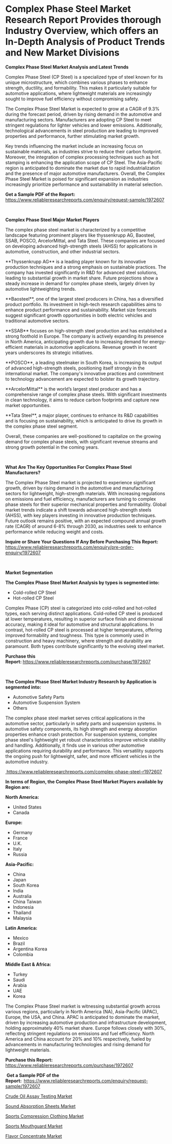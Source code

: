 <p><h1>Complex Phase Steel Market Research Report Provides thorough Industry Overview, which offers an In-Depth Analysis of Product Trends and New Market Divisions</h1></p><p><strong>Complex Phase Steel Market Analysis and Latest Trends</strong></p>
<p><p>Complex Phase Steel (CP Steel) is a specialized type of steel known for its unique microstructure, which combines various phases to enhance strength, ductility, and formability. This makes it particularly suitable for automotive applications, where lightweight materials are increasingly sought to improve fuel efficiency without compromising safety. </p><p>The Complex Phase Steel Market is expected to grow at a CAGR of 9.3% during the forecast period, driven by rising demand in the automotive and manufacturing sectors. Manufacturers are adopting CP Steel to meet stringent regulations for lighter vehicles and lower emissions. Additionally, technological advancements in steel production are leading to improved properties and performance, further stimulating market growth. </p><p>Key trends influencing the market include an increasing focus on sustainable materials, as industries strive to reduce their carbon footprint. Moreover, the integration of complex processing techniques such as hot stamping is enhancing the application scope of CP Steel. The Asia-Pacific region is anticipated to dominate the market due to rapid industrialization and the presence of major automotive manufacturers. Overall, the Complex Phase Steel Market is poised for significant expansion as industries increasingly prioritize performance and sustainability in material selection.</p></p>
<p><strong>Get a Sample PDF of the Report:&nbsp;</strong> <a href="https://www.reliableresearchreports.com/enquiry/request-sample/1972607?utm_campaign=36&utm_medium=2&utm_source=Github&utm_content=ia&utm_term=14112024&utm_id=complex-phase-steel">https://www.reliableresearchreports.com/enquiry/request-sample/1972607</a></p>
<p>&nbsp;</p>
<p><strong>Complex Phase Steel Major Market Players</strong></p>
<p><p>The complex phase steel market is characterized by a competitive landscape featuring prominent players like thyssenkrupp AG, Baosteel, SSAB, POSCO, ArcelorMittal, and Tata Steel. These companies are focused on developing advanced high-strength steels (AHSS) for applications in automotive, construction, and other industrial sectors.</p><p>**Thyssenkrupp AG** is a leading player known for its innovative production techniques and a strong emphasis on sustainable practices. The company has invested significantly in R&D for advanced steel solutions, leading to substantial growth in market share. Future projections show a steady increase in demand for complex phase steels, largely driven by automotive lightweighting trends.</p><p>**Baosteel**, one of the largest steel producers in China, has a diversified product portfolio. Its investment in high-tech research capabilities aims to enhance product performance and sustainability. Market size forecasts suggest significant growth opportunities in both electric vehicles and traditional automotive sectors.</p><p>**SSAB** focuses on high-strength steel production and has established a strong foothold in Europe. The company is actively expanding its presence in North America, anticipating growth due to increasing demand for energy-efficient materials in automotive applications. Revenue growth in recent years underscores its strategic initiatives.</p><p>**POSCO**, a leading steelmaker in South Korea, is increasing its output of advanced high-strength steels, positioning itself strongly in the international market. The company's innovative practices and commitment to technology advancement are expected to bolster its growth trajectory.</p><p>**ArcelorMittal** is the world’s largest steel producer and has a comprehensive range of complex phase steels. With significant investments in clean technology, it aims to reduce carbon footprints and capture new market opportunities.</p><p>**Tata Steel**, a major player, continues to enhance its R&D capabilities and is focusing on sustainability, which is anticipated to drive its growth in the complex phase steel segment.</p><p>Overall, these companies are well-positioned to capitalize on the growing demand for complex phase steels, with significant revenue streams and strong growth potential in the coming years.</p></p>
<p>&nbsp;</p>
<p><strong>What Are The Key Opportunities For Complex Phase Steel Manufacturers?</strong></p>
<p><p>The Complex Phase Steel market is projected to experience significant growth, driven by rising demand in the automotive and manufacturing sectors for lightweight, high-strength materials. With increasing regulations on emissions and fuel efficiency, manufacturers are turning to complex phase steels for their superior mechanical properties and formability. Global market trends indicate a shift towards advanced high-strength steels (AHSS), with key players investing in innovative production techniques. Future outlook remains positive, with an expected compound annual growth rate (CAGR) of around 6-8% through 2030, as industries seek to enhance performance while reducing weight and costs.</p></p>
<p><strong>Inquire or Share Your Questions If Any Before Purchasing This Report:</strong> <a href="https://www.reliableresearchreports.com/enquiry/pre-order-enquiry/1972607?utm_campaign=36&utm_medium=2&utm_source=Github&utm_content=ia&utm_term=14112024&utm_id=complex-phase-steel">https://www.reliableresearchreports.com/enquiry/pre-order-enquiry/1972607</a></p>
<p>&nbsp;</p>
<p><strong>Market Segmentation</strong></p>
<p><strong>The Complex Phase Steel Market Analysis by types is segmented into:</strong></p>
<p><ul><li>Cold-rolled CP Steel</li><li>Hot-rolled CP Steel</li></ul></p>
<p><p>Complex Phase (CP) steel is categorized into cold-rolled and hot-rolled types, each serving distinct applications. Cold-rolled CP steel is produced at lower temperatures, resulting in superior surface finish and dimensional accuracy, making it ideal for automotive and structural applications. In contrast, hot-rolled CP steel is processed at higher temperatures, offering improved formability and toughness. This type is commonly used in construction and heavy machinery, where strength and durability are paramount. Both types contribute significantly to the evolving steel market.</p></p>
<p><strong>Purchase this Report:&nbsp;</strong><a href="https://www.reliableresearchreports.com/purchase/1972607?utm_campaign=36&utm_medium=2&utm_source=Github&utm_content=ia&utm_term=14112024&utm_id=complex-phase-steel">https://www.reliableresearchreports.com/purchase/1972607</a></p>
<p>&nbsp;</p>
<p><strong>The Complex Phase Steel Market Industry Research by Application is segmented into:</strong></p>
<p><ul><li>Automotive Safety Parts</li><li>Automotive Suspension System</li><li>Others</li></ul></p>
<p><p>The complex phase steel market serves critical applications in the automotive sector, particularly in safety parts and suspension systems. In automotive safety components, its high strength and energy absorption properties enhance crash protection. For suspension systems, complex phase steel's lightweight yet robust characteristics improve vehicle stability and handling. Additionally, it finds use in various other automotive applications requiring durability and performance. This versatility supports the ongoing push for lightweight, safer, and more efficient vehicles in the automotive industry.</p></p>
<p><a href="https://www.reliableresearchreports.com/complex-phase-steel-r1972607?utm_campaign=36&utm_medium=2&utm_source=Github&utm_content=ia&utm_term=14112024&utm_id=complex-phase-steel">&nbsp;https://www.reliableresearchreports.com/complex-phase-steel-r1972607</a></p>
<p><strong>In terms of Region, the Complex Phase Steel Market Players available by Region are:</strong></p>
<p>
    <p> <strong> North America: </strong>
        <ul>
            <li>United States</li>
            <li>Canada</li>
        </ul>
        </p> 
    <p> <strong> Europe: </strong>
        <ul>
            <li>Germany</li>
            <li>France</li>
            <li>U.K.</li>
            <li>Italy</li>
            <li>Russia</li>
        </ul>
        </p> 
    <p> <strong> Asia-Pacific: </strong>
        <ul>
            <li>China</li>
            <li>Japan</li>
            <li>South Korea</li>
            <li>India</li>
            <li>Australia</li>
            <li>China Taiwan</li>
            <li>Indonesia</li>
            <li>Thailand</li>
            <li>Malaysia</li>
        </ul>
        </p> 
    <p> <strong> Latin America: </strong>
        <ul>
            <li>Mexico</li>
            <li>Brazil</li>
            <li>Argentina Korea</li>
            <li>Colombia</li>
        </ul>
        </p> 
    <p> <strong> Middle East & Africa: </strong>
        <ul>
            <li>Turkey</li>
            <li>Saudi</li>
            <li>Arabia</li>
            <li>UAE</li>
            <li>Korea</li>
        </ul>
    </p>
    </p>
<p><p>The Complex Phase Steel market is witnessing substantial growth across various regions, particularly in North America (NA), Asia-Pacific (APAC), Europe, the USA, and China. APAC is anticipated to dominate the market, driven by increasing automotive production and infrastructure development, holding approximately 40% market share. Europe follows closely with 30%, reflecting stringent regulations on emissions and fuel efficiency. North America and China account for 20% and 10% respectively, fueled by advancements in manufacturing technologies and rising demand for lightweight materials.</p></p>
<p><strong>Purchase this Report: </strong><a href="https://www.reliableresearchreports.com/purchase/1972607?utm_campaign=36&utm_medium=2&utm_source=Github&utm_content=ia&utm_term=14112024&utm_id=complex-phase-steel">https://www.reliableresearchreports.com/purchase/1972607</a></p>
<p>&nbsp;<strong>Get a Sample PDF of the Report:&nbsp;&nbsp;</strong><a href="https://www.reliableresearchreports.com/enquiry/request-sample/1972607?utm_campaign=36&utm_medium=2&utm_source=Github&utm_content=ia&utm_term=14112024&utm_id=complex-phase-steel">https://www.reliableresearchreports.com/enquiry/request-sample/1972607</a></p>
<p><strong></strong></p>
<p><p><a href="https://issuu.com/reportprime-2/docs/crude-oil-assay-testing-market-size_8f92163940da9b?utm_campaign=36&utm_medium=2&utm_source=Github&utm_content=ia&utm_term=14112024&utm_id=complex-phase-steel">Crude Oil Assay Testing Market</a></p><p><a href="https://github.com/SanjidaKhan901/Market-Research-Report-List-1/blob/main/sound-absorption-sheets-market.md?utm_campaign=36&utm_medium=2&utm_source=Github&utm_content=ia&utm_term=14112024&utm_id=complex-phase-steel">Sound Absorption Sheets Market</a></p><p><a href="https://www.linkedin.com/pulse/global-sports-compression-clothing-market-opportunities-challenges2024-hjnuc?utm_campaign=36&utm_medium=2&utm_source=Github&utm_content=ia&utm_term=14112024&utm_id=complex-phase-steel">Sports Compression Clothing Market</a></p><p><a href="https://www.linkedin.com/pulse/global-sports-mouthguard-nexus-sector-confluences-regional-ozssc?utm_campaign=36&utm_medium=2&utm_source=Github&utm_content=ia&utm_term=14112024&utm_id=complex-phase-steel">Sports Mouthguard Market</a></p><p><a href="https://github.com/tamvrosiya/Market-Research-Report-List-6/blob/main/flavor-concentrate-market.md?utm_campaign=36&utm_medium=2&utm_source=Github&utm_content=ia&utm_term=14112024&utm_id=complex-phase-steel">Flavor Concentrate Market</a></p></p>